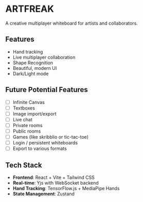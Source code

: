# ARTFREAK
A creative multiplayer whiteboard for artists and collaborators.

## Features
- Hand tracking
- Live multiplayer collaboration
- Shape Recognition
- Beautiful, modern UI
- Dark/Light mode

## Future Potential Features
- [ ] Infinite Canvas
- [ ] Textboxes
- [ ] Image import/export
- [ ] Live chat
- [ ] Private rooms
- [ ] Public rooms
- [ ] Games (like skribblio or tic-tac-toe)
- [ ] Login / persistent whiteboards
- [ ] Export to various formats

## Tech Stack
- **Frontend**: React + Vite + Tailwind CSS
- **Real-time**: Yjs with WebSocket backend
- **Hand Tracking**: TensorFlow.js + MediaPipe Hands
- **State Management**: Zustand
